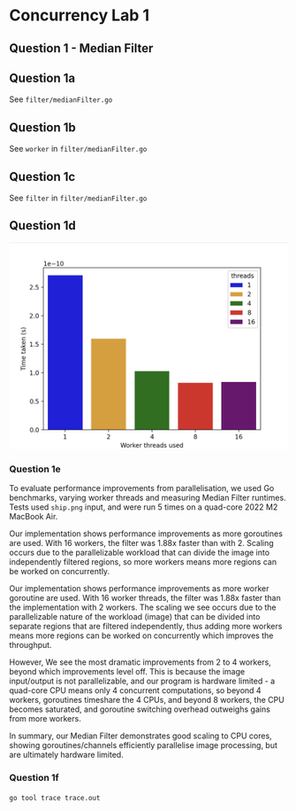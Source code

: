 # Concurrency Lab 1

## Question 1 - Median Filter

## Question 1a

See `filter/medianFilter.go`

## Question 1b

See `worker` in `filter/medianFilter.go`

## Question 1c

See `filter` in `filter/medianFilter.go`

## Question 1d

![Benchmark Bar Chart](filter/results.png "Benchmark")  

### Question 1e

To evaluate performance improvements from parallelisation, we used Go benchmarks, varying worker threads and measuring Median Filter runtimes. Tests used `ship.png` input, and were run 5 times on a quad-core 2022 M2 MacBook Air. 

Our implementation shows performance improvements as more goroutines are used. With 16 workers, the filter was 1.88x faster than with 2. Scaling occurs due to the parallelizable workload that can divide the image into independently filtered regions, so more workers means more regions can be worked on concurrently.

Our implementation shows performance improvements as more worker goroutine are used. With 16 worker threads, the filter was 1.88x faster than the implementation with 2 workers. The scaling we see occurs due to the parallelizable nature of the workload (image) that can be divided into separate regions that are filtered independently, thus adding more workers means more regions can be worked on concurrently which improves the throughput.

However, We see the most dramatic improvements from 2 to 4 workers, beyond which improvements level off. This is because the image input/output is not parallelizable, and our program is hardware limited - a quad-core CPU means only 4 concurrent computations, so beyond 4 workers, goroutines timeshare the 4 CPUs, and beyond 8 workers, the CPU becomes saturated, and goroutine switching overhead outweighs gains from more workers.

In summary, our Median Filter demonstrates good scaling to CPU cores, showing goroutines/channels efficiently parallelise image processing, but are ultimately hardware limited.


### Question 1f

`go tool trace trace.out`